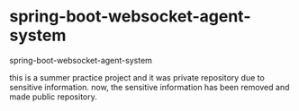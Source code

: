 # spring-boot-websocket-agent-system
spring-boot-websocket-agent-system

this is a summer practice project and it was private repository due to sensitive information.
now, the sensitive information has been removed and made public repository.
